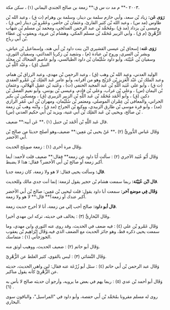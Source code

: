 ٢٠٠٣ -** م مد ت س ق:** زمعة بن صالح الجندي اليماني (١) ، سكن مكة.

**رَوَى عَن:** زياد بْن سعد، وأبي حازم سلمة بن دينار، وسلمة بن وهرام (ت ق) ، وعبد الله بْن طاوس (مد س) ، وعبد الله بْن كثير القارئ، وعثمان بْن حاضر، وعَمْرو بْن دينار (س ق) ، وعيسى بْن يزداد (مد ق) ،ومُحَمَّد بْن عبد الرحمن المدلجي، ومحمد بْن مسلم بْن شهاب الزُّهْرِيّ (م ق) ، وأبي الزبير مُحَمَّد بْن مسلم المكي، وهشام بْن عروة، ويعقوب بْن عطاء بْن أَبي رباح.

**رَوَى عَنه:** إسحاق بْن عيسى القشيري ابْن بنت داود بْن أَبي هند، وإسماعيل بْن عياش، وبشر بْن السري، وروح بْن عبادة (م) ، وسَعِيد بْن زكريا المدائني، وسفيان الثوري، وسفيان بْن عُيَيْنَة، وأبو داود سُلَيْمان بْن داود الطيالسي، وأبو عاصم الضحاك بْن مخلد النبيل (ق) ، وعَبْد اللَّهِ بْن

الوليد العدني، وعبد الله بْن وهب (ق) ، وعبد الرحمن بْن مهدي، وعبد الرزاق بْن همام، وعبد الملك بْن عَبْد الْعَزِيزِ بْن جُرَيْج وهو من أقرانه، وأبو عامر عَبد المَلِك بْن عَمْرو العقدي (ت ق) ، وأبو علي عُبَيد اللَّهِ بْن عَبد المجيد الحنفي (ت) ، وعُبَيد بْن عقيل الهلالي، وعثمان بْن اليمان (س) ، وعلي بْن غراب، وعلي بْن قادم، وعيسى بْن يونس، وأبو نعيم الفضل بْن دكين (ق) ، وأبو أَحْمَد مُحَمَّد بْن عَبد اللَّهِ بْن الزبير الزبيري (ق) ، ومسكين بْن بكير الحراني، والمعافى بْن عِمْران الموصلي، ومعتمر بْن سُلَيْمان، ومهران بْن أَبي عُمَر الرازي (مد) ، وأبو قرة موسى بْن طارق الزبيدي، ووكيع بْن الجراح (مد ق) ، وابْنه وهب بْن زمعة بْن صالح، ويحيى بْن عَبد المَلِك بْن أَبي غنية، ويزيد بْن أَبي حكيم العدني (س) .

قال عَبد اللَّهِ بْن أَحْمَد بْن حنبل (١) ،** عَن أبيه:** ضعيف.

وَقَال عَباس الدُّورِيُّ (٢) ،** عَنْ يحيى بْن مَعِين:** ضعيف،وهو أصلح حديثا من صالح بْن أَبي الأخضر.

وَقَال مرة أخرى (١) : زمعة صويلح الحديث.

وَقَال أَبُو عُبَيد الآجري (٢) : سألت أَبَا داود عن زمعة** فقال:** ضعيف قلت لأحمد: أيما أكبر زمعة أو صالح بْن أَبي الأخضر؟ فقال: هذا لا يضبط.

**قال:** وسألت يحيى فقال: لا هو ولا زمعة، كان زمعة جديا.

**قال ابْن عُيَيْنَة:** ربما سمعت هشام بْن حجير يقول لزمعة: إنما أنت جدي مالك وللحديث.

**وَقَال فِي موضع آخر:** سمعت أبا داود يقول: قلت ليحيى بْن مَعِين: صالح بْن أَبي الأخضر أكبر عندك أو زمعة؟** قال:** لا هو ولا زمعة.

**قال أبو داود:** صالح أحب إلي من زمعة، أنا لا أخرج حديث زمعة.

وقَال البُخارِيُّ (٣) : يخالف في حديثه، تركه ابن مهدي أخيرا.

وَقَال عَمْرو بْن علي (٤) : فيه ضعف في الحديث، وقد روى عنه الثوري وابن مهدي، وما سمعت يحيى ذكره قط، وهو جائز الحديث مع الضعف الذي فيه.وَقَال إِبْرَاهِيم بْن يعقوب الجوزجاني (١) : متماسك.

وَقَال أبو حاتم (٢) : ضعيف الحديث، ووهيب أوثق منه.

وَقَال النَّسَائي (٣) : ليس بالقوي، كثير الغلط عن الزُّهْرِيّ.

وَقَال عبد الرحمن بْن أَبي حاتم (٤) : سئل أبو زُرْعَة عنه فقال: لين واهي الحديث، حديثه عن الزُّهْرِيّ كأنه يقول مناكير.

وَقَال أبو أحمد بْن عدي (٥) : ربما يهم في بعض ما يرويه، وأرجو أن حديثه صالح لا بأس به (٦) .

روى له مسلم مقرونا بمُحَمَّد بْن أَبي حفصة، وأبو داود في "المراسيل"، والباقون سوى البخاري.